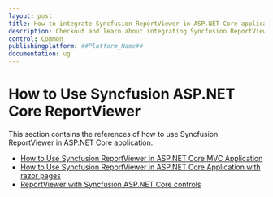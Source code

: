 ```yaml
---
layout: post
title: How to integrate Syncfusion ReportViewer in ASP.NET Core application
description: Checkout and learn about integrating Syncfusion ReportViewer in ##Platform_Name## MVC application.
control: Common
publishingplatform: ##Platform_Name##
documentation: ug
---
```


# How to Use Syncfusion ASP.NET Core ReportViewer

This section contains the references of how to use Syncfusion ReportViewer in ASP.NET Core application.

* [How to Use Syncfusion ReportViewer in ASP.NET Core MVC Application](https://help.boldreports.com/embedded-reporting/aspnet-core-reporting/report-viewer/display-ssrs-rdl-report-in-asp-net-core-application/)
* [How to Use Syncfusion ReportViewer in ASP.NET Core Application with razor pages](https://help.boldreports.com/embedded-reporting/aspnet-core-reporting/report-viewer/display-rdl-report-in-asp-net-core-razor-pages/)
* [ReportViewer with Syncfusion ASP.NET Core controls](https://www.boldreports.com/blog/how-to-use-report-viewer-control-with-ej2-controls)
